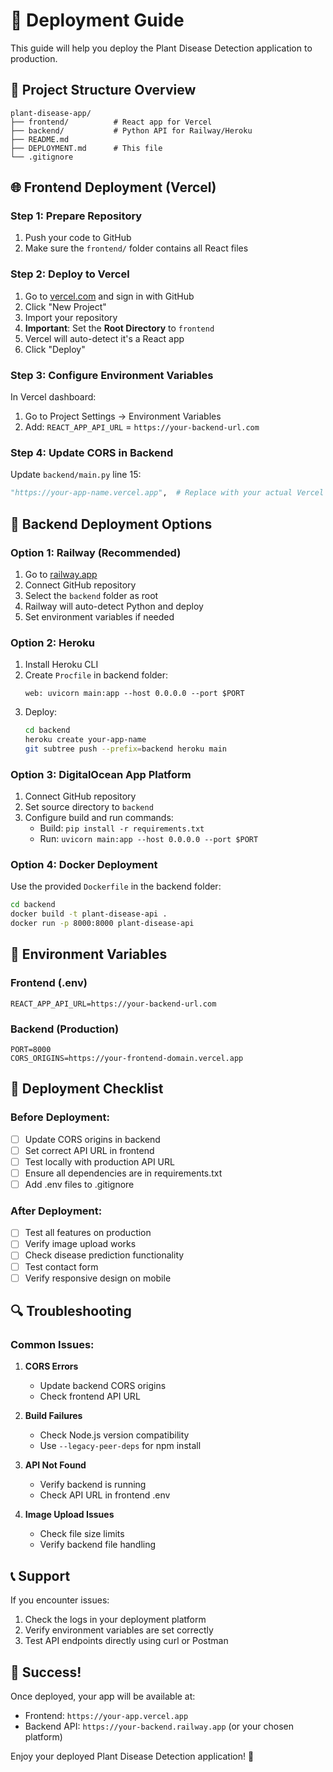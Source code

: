 # 🚀 Deployment Guide

This guide will help you deploy the Plant Disease Detection application to production.

## 📁 Project Structure Overview

```
plant-disease-app/
├── frontend/          # React app for Vercel
├── backend/           # Python API for Railway/Heroku
├── README.md
├── DEPLOYMENT.md      # This file
└── .gitignore
```

## 🌐 Frontend Deployment (Vercel)

### Step 1: Prepare Repository
1. Push your code to GitHub
2. Make sure the `frontend/` folder contains all React files

### Step 2: Deploy to Vercel
1. Go to [vercel.com](https://vercel.com) and sign in with GitHub
2. Click "New Project"
3. Import your repository
4. **Important**: Set the **Root Directory** to `frontend`
5. Vercel will auto-detect it's a React app
6. Click "Deploy"

### Step 3: Configure Environment Variables
In Vercel dashboard:
1. Go to Project Settings → Environment Variables
2. Add: `REACT_APP_API_URL` = `https://your-backend-url.com`

### Step 4: Update CORS in Backend
Update `backend/main.py` line 15:
```python
"https://your-app-name.vercel.app",  # Replace with your actual Vercel URL
```

## 🐍 Backend Deployment Options

### Option 1: Railway (Recommended)
1. Go to [railway.app](https://railway.app)
2. Connect GitHub repository
3. Select the `backend` folder as root
4. Railway will auto-detect Python and deploy
5. Set environment variables if needed

### Option 2: Heroku
1. Install Heroku CLI
2. Create `Procfile` in backend folder:
   ```
   web: uvicorn main:app --host 0.0.0.0 --port $PORT
   ```
3. Deploy:
   ```bash
   cd backend
   heroku create your-app-name
   git subtree push --prefix=backend heroku main
   ```

### Option 3: DigitalOcean App Platform
1. Connect GitHub repository
2. Set source directory to `backend`
3. Configure build and run commands:
   - Build: `pip install -r requirements.txt`
   - Run: `uvicorn main:app --host 0.0.0.0 --port $PORT`

### Option 4: Docker Deployment
Use the provided `Dockerfile` in the backend folder:
```bash
cd backend
docker build -t plant-disease-api .
docker run -p 8000:8000 plant-disease-api
```

## 🔧 Environment Variables

### Frontend (.env)
```
REACT_APP_API_URL=https://your-backend-url.com
```

### Backend (Production)
```
PORT=8000
CORS_ORIGINS=https://your-frontend-domain.vercel.app
```

## 📝 Deployment Checklist

### Before Deployment:
- [ ] Update CORS origins in backend
- [ ] Set correct API URL in frontend
- [ ] Test locally with production API URL
- [ ] Ensure all dependencies are in requirements.txt
- [ ] Add .env files to .gitignore

### After Deployment:
- [ ] Test all features on production
- [ ] Verify image upload works
- [ ] Check disease prediction functionality
- [ ] Test contact form
- [ ] Verify responsive design on mobile

## 🔍 Troubleshooting

### Common Issues:

1. **CORS Errors**
   - Update backend CORS origins
   - Check frontend API URL

2. **Build Failures**
   - Check Node.js version compatibility
   - Use `--legacy-peer-deps` for npm install

3. **API Not Found**
   - Verify backend is running
   - Check API URL in frontend .env

4. **Image Upload Issues**
   - Check file size limits
   - Verify backend file handling

## 📞 Support

If you encounter issues:
1. Check the logs in your deployment platform
2. Verify environment variables are set correctly
3. Test API endpoints directly using curl or Postman

## 🎉 Success!

Once deployed, your app will be available at:
- Frontend: `https://your-app.vercel.app`
- Backend API: `https://your-backend.railway.app` (or your chosen platform)

Enjoy your deployed Plant Disease Detection application! 🌱
